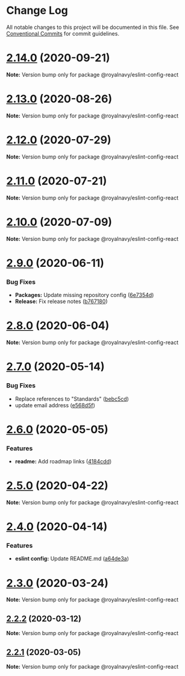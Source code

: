 # Change Log

All notable changes to this project will be documented in this file.
See [Conventional Commits](https://conventionalcommits.org) for commit guidelines.

# [2.14.0](https://github.com/Royal-Navy/design-system/compare/2.13.0...2.14.0) (2020-09-21)

**Note:** Version bump only for package @royalnavy/eslint-config-react





# [2.13.0](https://github.com/Royal-Navy/design-system/compare/2.12.0...2.13.0) (2020-08-26)

**Note:** Version bump only for package @royalnavy/eslint-config-react





# [2.12.0](https://github.com/Royal-Navy/design-system/compare/2.11.0...2.12.0) (2020-07-29)

**Note:** Version bump only for package @royalnavy/eslint-config-react





# [2.11.0](https://github.com/Royal-Navy/design-system/compare/2.10.0...2.11.0) (2020-07-21)

**Note:** Version bump only for package @royalnavy/eslint-config-react





# [2.10.0](https://github.com/Royal-Navy/design-system/compare/2.9.0...2.10.0) (2020-07-09)

**Note:** Version bump only for package @royalnavy/eslint-config-react





# [2.9.0](https://github.com/Royal-Navy/design-system/compare/2.8.0...2.9.0) (2020-06-11)


### Bug Fixes

* **Packages:** Update missing repository config ([6e7354d](https://github.com/Royal-Navy/design-system/commit/6e7354df7f007a4a050f5ecb27a3f204347bd322))
* **Release:** Fix release notes ([b767180](https://github.com/Royal-Navy/design-system/commit/b7671803bd1e77c2900e1c3d8b144be0a645748e))





# [2.8.0](https://github.com/Royal-Navy/design-system/compare/2.7.0...2.8.0) (2020-06-04)

**Note:** Version bump only for package @royalnavy/eslint-config-react





# [2.7.0](https://github.com/Royal-Navy/design-system/compare/2.6.0...2.7.0) (2020-05-14)


### Bug Fixes

* Replace references to "Standards" ([bebc5cd](https://github.com/Royal-Navy/design-system/commit/bebc5cd920b0ae959185f4b754ddbf7fa1ad7d4f))
* update email address ([e568d5f](https://github.com/Royal-Navy/design-system/commit/e568d5f0ec77e1cbb1ad77e43ce45859dbb00c0a))





# [2.6.0](https://github.com/Royal-Navy/design-system/compare/2.5.0...2.6.0) (2020-05-05)


### Features

* **readme:** Add roadmap links ([4184cdd](https://github.com/Royal-Navy/design-system/commit/4184cddd1a1dfcd5adb039d98fe28b8d09b9eb18))





# [2.5.0](https://github.com/Royal-Navy/design-system/compare/2.4.0...2.5.0) (2020-04-22)

**Note:** Version bump only for package @royalnavy/eslint-config-react





# [2.4.0](https://github.com/Royal-Navy/design-system/compare/2.3.0...2.4.0) (2020-04-14)


### Features

* **eslint config:** Update README.md ([a64de3a](https://github.com/Royal-Navy/design-system/commit/a64de3a3769109a789fa516ea2bb66acb3d09567))





# [2.3.0](https://github.com/Royal-Navy/design-system/compare/2.2.1...2.3.0) (2020-03-24)

**Note:** Version bump only for package @royalnavy/eslint-config-react





## [2.2.2](https://github.com/Royal-Navy/design-system/compare/2.2.1...2.2.2) (2020-03-12)

**Note:** Version bump only for package @royalnavy/eslint-config-react





## [2.2.1](https://github.com/Royal-Navy/design-system/compare/2.2.0...2.2.1) (2020-03-05)

**Note:** Version bump only for package @royalnavy/eslint-config-react
